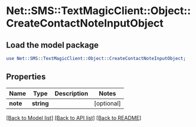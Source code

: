 # Net::SMS::TextMagicClient::Object::CreateContactNoteInputObject

## Load the model package
```perl
use Net::SMS::TextMagicClient::Object::CreateContactNoteInputObject;
```

## Properties
Name | Type | Description | Notes
------------ | ------------- | ------------- | -------------
**note** | **string** |  | [optional] 

[[Back to Model list]](../README.md#documentation-for-models) [[Back to API list]](../README.md#documentation-for-api-endpoints) [[Back to README]](../README.md)


